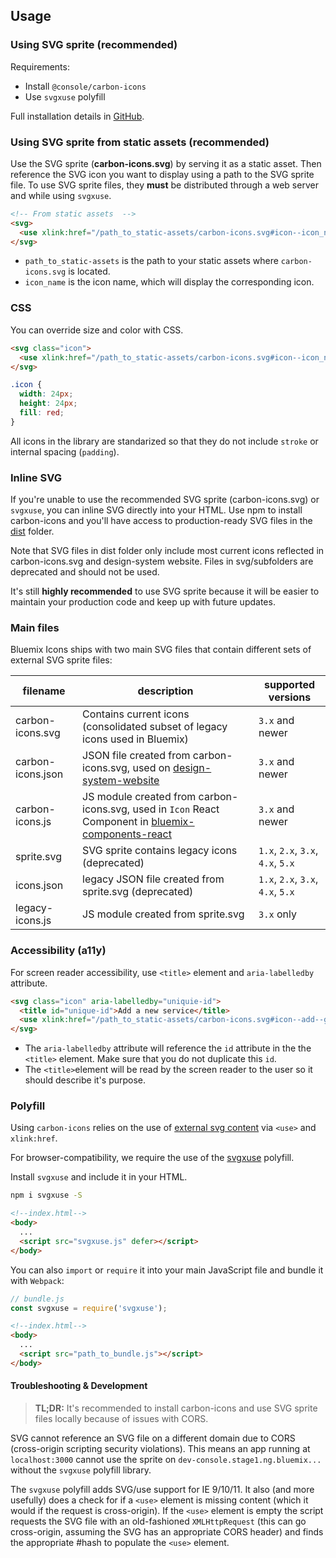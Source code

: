 ## Usage

### Using SVG sprite (recommended)

Requirements: 

- Install `@console/carbon-icons`
- Use `svgxuse` polyfill
	
Full installation details in [GitHub](https://github.ibm.com/Bluemix/carbon-icons/blob/master/docs/install.md). 

### Using SVG sprite from static assets (recommended)

Use the SVG sprite (__carbon-icons.svg__) by serving it as a static asset.
Then reference the SVG icon you want to display using a path to the SVG sprite file.
To use SVG sprite files, they __must__ be distributed through a web server and while using `svgxuse`. 

```html
<!-- From static assets  -->
<svg>
  <use xlink:href="/path_to_static-assets/carbon-icons.svg#icon--icon_name"></use>
</svg>
```

- `path_to_static-assets` is the path to your static assets where `carbon-icons.svg` is located.
- `icon_name` is the icon name, which will display the corresponding icon.

### CSS

You can override size and color with CSS.

```html
<svg class="icon">
  <use xlink:href="/path_to_static-assets/carbon-icons.svg#icon--icon_name"></use>
</svg>
```

```css
.icon {
  width: 24px;
  height: 24px;
  fill: red;
}
```

All icons in the library are standarized so that they do not include `stroke` or internal spacing (`padding`).

### Inline SVG

If you're unable to use the recommended SVG sprite (carbon-icons.svg) or `svgxuse`, you can inline SVG directly into your HTML.
Use npm to install carbon-icons and you'll have access to production-ready SVG files in the [dist](https://github.com/carbon-design-system/carbon-icons/tree/master/dist) folder.

Note that SVG files in dist folder only include most current icons reflected in carbon-icons.svg and design-system website. 
Files in svg/subfolders are deprecated and should not be used. 

It's still **highly recommended** to use SVG sprite because it will be easier to maintain your production code and keep up with future updates.

### Main files

Bluemix Icons ships with two main SVG files that contain different sets of external SVG sprite files:

| filename | description | supported versions|
|-----|--------|---------------|
|carbon-icons.svg| Contains current icons (consolidated subset of legacy icons used in Bluemix) | `3.x` and newer|
|carbon-icons.json| JSON file created from carbon-icons.svg, used on [design-system-website](http://design-system.stage1.mybluemix.net/essentials/iconography.html#library) | `3.x` and newer|
|carbon-icons.js| JS module created from carbon-icons.svg, used in `Icon` React Component in [bluemix-components-react](https://github.ibm.com/Bluemix/bluemix-components-react) | `3.x` and newer|
|sprite.svg| SVG sprite contains legacy icons (deprecated) | `1.x`, `2.x`, `3.x`, `4.x`, `5.x`|
|icons.json| legacy JSON file created from sprite.svg (deprecated) | `1.x`, `2.x`, `3.x`, `4.x`, `5.x`|
|legacy-icons.js| JS module created from sprite.svg | `3.x` only|


### Accessibility (a11y)

For screen reader accessibility, use `<title>` element and `aria-labelledby` attribute.

```html
<svg class="icon" aria-labelledby="uniquie-id">
  <title id="unique-id">Add a new service</title>
  <use xlink:href="/path_to_static-assets/carbon-icons.svg#icon--add--glyph"></use>
</svg>
```
* The `aria-labelledby` attribute will reference the `id` attribute in the the `<title>` element.
Make sure that you do not duplicate this `id`.
* The `<title>`element will be read by the screen reader to the user so it should describe it's purpose.

### Polyfill 

Using `carbon-icons` relies on the use of [external svg content](https://css-tricks.com/svg-sprites-use-better-icon-fonts/##Browser+Support) via `<use>` and `xlink:href`.

For browser-compatibility, we require the use of the [svgxuse](https://github.com/Keyamoon/svgxuse) polyfill.

Install `svgxuse` and include it in your HTML.

```sh
npm i svgxuse -S
```

```html
<!--index.html-->
<body>
  ...
  <script src="svgxuse.js" defer></script>
</body>
```

You can also `import` or `require` it into your main JavaScript file and bundle it with `Webpack`:

```js
// bundle.js
const svgxuse = require('svgxuse');
```

```html
<!--index.html-->
<body>
  ...
  <script src="path_to_bundle.js"></script>
</body>
```


#### Troubleshooting & Development

> __TL;DR:__ It's recommended to install carbon-icons and use SVG sprite files locally because of issues with CORS.

SVG cannot reference an SVG file on a different domain due to CORS (cross-origin scripting security violations).
This means an app running at `localhost:3000` cannot use the sprite on `dev-console.stage1.ng.bluemix...` without the `svgxuse` polyfill library.

The `svgxuse` polyfill adds SVG/use support for IE 9/10/11. 
It also (and more usefully) does a check for if a `<use>` element is missing content (which it would if the request is cross-origin). If the `<use>` element is empty the script requests the SVG file with an old-fashioned `XMLHttpRequest` (this can go cross-origin, assuming the SVG has an appropriate CORS header) and finds the appropriate #hash to populate the `<use>` element.



